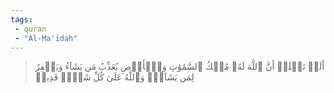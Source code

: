 ```yaml
---
tags: 
 - quran 
 - "Al-Ma'idah"
---
```


> أَلَمۡ تَعۡلَمۡ أَنَّ ٱللَّهَ لَهُۥ مُلۡكُ ٱلسَّمَٰوَٰتِ وَٱلۡأَرۡضِ يُعَذِّبُ مَن يَشَآءُ وَيَغۡفِرُ لِمَن يَشَآءُۗ وَٱللَّهُ عَلَىٰ كُلِّ شَيۡءٖ قَدِيرٞ
